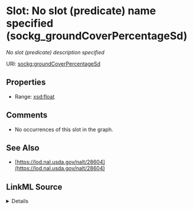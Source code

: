 

# Slot: No slot (predicate) name specified (sockg_groundCoverPercentageSd)


_No slot (predicate) description specified_







URI: [sockg:groundCoverPercentageSd](https://idir.uta.edu/sockg-ontology/docs/groundCoverPercentageSd)



<!-- no inheritance hierarchy -->








## Properties

* Range: [xsd:float](http://www.w3.org/2001/XMLSchema#float)





## Comments

* No occurrences of this slot in the graph.

## See Also

* [https://lod.nal.usda.gov/nalt/28604](https://lod.nal.usda.gov/nalt/28604)



## LinkML Source

<details>

```yaml
name: sockg_groundCoverPercentageSd
description: No slot (predicate) description specified
title: No slot (predicate) name specified
comments:
- No occurrences of this slot in the graph.
from_schema: soc-kg
see_also:
- https://lod.nal.usda.gov/nalt/28604
rank: 1000
domain: sockg_Grazing
slot_uri: sockg:groundCoverPercentageSd
alias: sockg_groundCoverPercentageSd
range: float

```
</details>